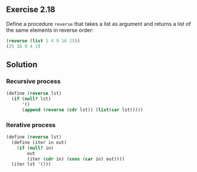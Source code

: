 ## Exercise 2.18

Define a procedure `reverse` that takes a list as argument and returns a list of the same elements in reverse order:

```scheme
(reverse (list 1 4 9 16 25))
(25 16 9 4 1)
```

## Solution

### Recursive process

```scheme
(define (reverse lst)
  (if (null? lst)
      '()
      (append (reverse (cdr lst)) (list(car lst)))))

```

### Iterative process

```scheme
(define (reverse lst)
  (define (iter in out)
    (if (null? in)
        out
        (iter (cdr in) (cons (car in) out))))
  (iter lst '()))
```
